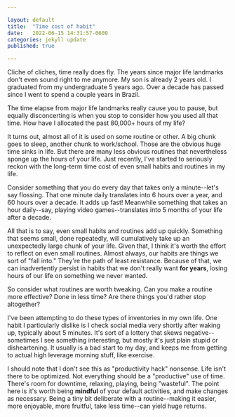 ```yaml
--- 

layout: default 
title:  "Time cost of habit" 
date:   2022-06-15 14:31:57-0600
categories: jekyll update 
published: true

---
```


Cliche of cliches, time really does fly.
The years since major life landmarks don't even sound right to me anymore.
My son is already 2 years old.
I graduated from my undergraduate 5 years ago.
Over a decade has passed since I went to spend a couple years in Brazil.

The time elapse from major life landmarks really cause you to pause,
but equally disconcerting is when you stop to consider how you used all that time.
How have I allocated the past 80,000+ hours of my life?

It turns out, almost all of it is used on some routine or other.
A big chunk goes to sleep, another chunk to work/school.
Those are the obvious huge time sinks in life.
But there are many less obvious routines that nevertheless sponge up the hours of your life.
Just recently, I've started to seriously reckon with the long-term time cost of even small habits and routines in my life.

Consider something that you do every day that takes only a minute--let's say flossing.
That one minute daily translates into 6 hours over a year, and 60 hours over a decade.
It adds up fast!
Meanwhile something that takes an hour daily--say, playing video games--translates into 5 months of your life after a decade.

All that is to say, even small habits and routines add up quickly.
Something that seems small, done repeatedly, will cumulatively take up an unexpectedly large chunk of your life.
Given that, I think it's worth the effort to reflect on even small routines.
Almost always, our habits are things we sort of "fall into."
They're the path of least resistance.
Because of that, we can inadvertently persist in habits that we don't really want __for years__, losing hours of our life on something we never wanted.

So consider what routines are worth tweaking.
Can you make a routine more effective?
Done in less time?
Are there things you'd rather stop altogether?

I've been attempting to do these types of inventories in my own life.
One habit I particularly dislike is I check social media very shortly after waking up, typically about 5 minutes.
It's sort of a lottery that skews negative--sometimes I see something interesting, but mostly it's just plain stupid or disheartening.
It usually is a bad start to my day, and keeps me from getting to actual high leverage morning stuff, like exercise.

I should note that I don't see this as "productivity hack" nonsense.
Life isn't there to be optimized.
Not everything should be a "productive" use of time.
There's room for downtime, relaxing, playing, being "wasteful".
The point here is it's worth being __mindful__ of your default activities, and make changes as necessary.
Being a tiny bit deliberate with a routine--making it easier, more enjoyable, more fruitful, take less time--can yield huge returns.
